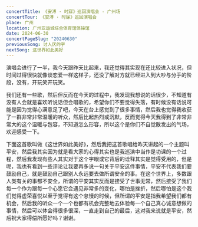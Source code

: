 ```yaml
---
concertTitle: 《安溥 · 时寐》巡回演唱会 - 广州场
concertTour: 《安溥 · 时寐》巡回演唱会
place: 广州
location: 广州亚运城综合体育馆体操馆
date: 2024-06-30
concertPageSlug: "20240630"
previousSong: 讨人厌的字
nextSong: 这世界如此美好
---
```

演唱会进行了一半，我今天跟昨天比起来，我还觉得其实现在还比较进入状况，但时间过得很快就像谈恋爱一样这样子，还没了解对方就已经进入到大吵与分手的阶段，没有，开玩笑开玩笑。

我们还有一些歌，然后但反而在今天的过程中，我发现我想说的话很少，不知道有没有人会就是喜欢听说话但会唱歌的，希望你们不要觉得失落，有时候没有话说可能是因为觉得心满意足了吧，今天在台上感觉到了很多事情，然后我也觉得我收获了一群非常非常温暖的听众，然后比起热烈或沉默，反而觉得今天我得到了非常非常大的这个温暖与包容，不知道怎么形容，所以这个是你们不自觉散发出的气场，欢迎感受一下。

下面这首歌叫做《这世界如此美好》，然后我把这首歌唱给昨天讲起的一个主题叫平安，然后我其实因为就是看大家的心得其实也是我巡演中当作是功课的一个过程，然后我发现有些人其实对于这个字眼或它背后的诠释其实是觉得受用的，但是呢，我也有看到一些评论让我要再多说一句关于平安这件事情，平安不代表我们要鼓励自己，就是鼓励自己跟别人永远要去做所谓安全的事。在这个世界上，多数跟人类有关的事都不安全，所谓的平安其实反而是接受了世事无常，然后接受了我们每一个作为跟每一个心愿它会遇见非常多的变化，哪怕是挫折，然后哪怕是这个我们觉得虚荣喜悦以至于觉得有这个怠慢的时候，但所谓的平安是指我希望我们都有机会，然后我的听众一个一个也都有机会完整地去体验每一个自己真心诚意想做的事情，然后可以体会得很多很深，一直走到自己的最后，这对我来说就是平安，然后祝大家得偿所愿好吗？谢谢。